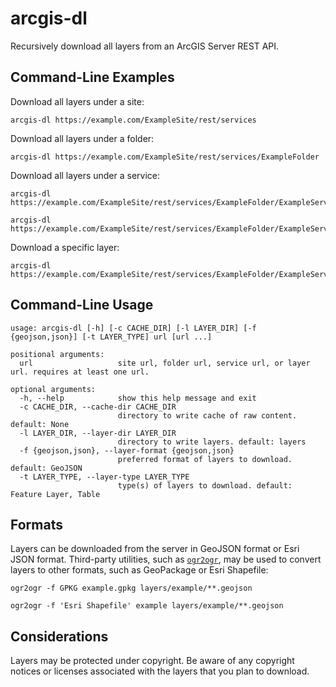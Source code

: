 # arcgis-dl

Recursively download all layers from an ArcGIS Server REST API.

## Command-Line Examples

Download all layers under a site:
```
arcgis-dl https://example.com/ExampleSite/rest/services
```
Download all layers under a folder:
```
arcgis-dl https://example.com/ExampleSite/rest/services/ExampleFolder
```
Download all layers under a service:
```
arcgis-dl https://example.com/ExampleSite/rest/services/ExampleFolder/ExampleService
```
```
arcgis-dl https://example.com/ExampleSite/rest/services/ExampleFolder/ExampleService/ExampleType
```
Download a specific layer:
```
arcgis-dl https://example.com/ExampleSite/rest/services/ExampleFolder/ExampleService/ExampleType/0
```

## Command-Line Usage

```
usage: arcgis-dl [-h] [-c CACHE_DIR] [-l LAYER_DIR] [-f {geojson,json}] [-t LAYER_TYPE] url [url ...]

positional arguments:
  url                   site url, folder url, service url, or layer url. requires at least one url.

optional arguments:
  -h, --help            show this help message and exit
  -c CACHE_DIR, --cache-dir CACHE_DIR
                        directory to write cache of raw content. default: None
  -l LAYER_DIR, --layer-dir LAYER_DIR
                        directory to write layers. default: layers
  -f {geojson,json}, --layer-format {geojson,json}
                        preferred format of layers to download. default: GeoJSON
  -t LAYER_TYPE, --layer-type LAYER_TYPE
                        type(s) of layers to download. default: Feature Layer, Table
```

## Formats

Layers can be downloaded from the server in GeoJSON format or Esri JSON format. Third-party utilities, such as [`ogr2ogr`](https://gdal.org/programs/ogr2ogr.html), may be used to convert layers to other formats, such as GeoPackage or Esri Shapefile:

```
ogr2ogr -f GPKG example.gpkg layers/example/**.geojson
```
```
ogr2ogr -f 'Esri Shapefile' example layers/example/**.geojson
```

## Considerations

Layers may be protected under copyright. Be aware of any copyright notices or licenses associated with the layers that you plan to download.
